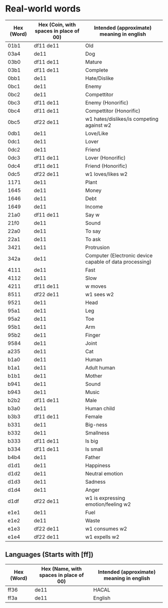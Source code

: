 # Real-world words

Hex (Word) | Hex (Coin, with spaces in place of 00)  | Intended (approximate) meaning in english
---------- | --------------------------------------- | --------------------------------------------------------------------
01b1       | df11 de11                               | Old
03a4       | de11                                    | Dog
03b0       | df11 de11                               | Mature
03b1       | df11 de11                               | Complete
0bb1       | de11                                    | Hate/Dislike
0bc1       | de11                                    | Enemy
0bc2       | de11                                    | Compettitor
0bc3       | df11 de11                               | Enemy (Honorific)
0bc4       | df11 de11                               | Compettitor (Honorific)
0bc5       | df22 de11                               | w1 hates/dislikes/is competing against w2
0db1       | de11                                    | Love/Like
0dc1       | de11                                    | Lover
0dc2       | de11                                    | Friend
0dc3       | df11 de11                               | Lover (Honorific)
0dc4       | df11 de11                               | Friend (Honorific)
0dc5       | df22 de11                               | w1 loves/likes w2
1171       | de11                                    | Plant
1645       | de11                                    | Money
1646       | de11                                    | Debt
1649       | de11                                    | Income
21a0       | df11 de11                               | Say w
21f0       | de11                                    | Sound
22a0       | de11                                    | To say
22a1       | de11                                    | To ask
3421       | de11                                    | Protrusion
342a       | de11                                    | Computer (Electronic device capable of data processing)
4111       | de11                                    | Fast
4112       | de11                                    | Slow
4211       | df11 de11                               | w moves
8511       | df22 de11                               | w1 sees w2
9521       | de11                                    | Head
95a1       | de11                                    | Leg
95a2       | de11                                    | Toe
95b1       | de11                                    | Arm
95b2       | de11                                    | Finger
9584       | de11                                    | Joint
a235       | de11                                    | Cat
b1a0       | de11                                    | Human
b1a1       | de11                                    | Adult human
b1b1       | de11                                    | Mother
b941       | de11                                    | Sound
b943       | de11                                    | Music
b2b2       | df11 de11                               | Male
b3a0       | de11                                    | Human child
b3b3       | df11 de11                               | Female
b331       | de11                                    | Big-ness
b332       | de11                                    | Smallness
b333       | df11 de11                               | Is big
b334       | df11 de11                               | Is small
b4b4       | de11                                    | Father
d1d1       | de11                                    | Happiness
d1d2       | de11                                    | Neutral emotion
d1d3       | de11                                    | Sadness
d1d4       | de11                                    | Anger
d1df       | df22 de11                               | w1 is expressing emotion/feeling w2
e1e1       | de11                                    | Fuel
e1e2       | de11                                    | Waste
e1e3       | df22 de11                               | w1 consumes w2
e1e4       | df22 de11                               | w1 expells w2

## Languages (Starts with [ff])

Hex (Word) | Hex (Name, with spaces in place of 00)  | Intended (approximate) meaning in english
---------- | --------------------------------------- | --------------------------------------------------------------------
ff36       | de11                                    | HACAL
ff3a       | de11                                    | English
